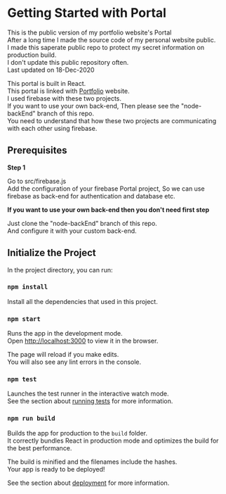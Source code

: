 # Getting Started with Portal

This is the public version of my portfolio website's Portal \
After a long time I made the source code of my personal website public. \
I made this saperate public repo to protect my secret information on production build. \
I don't update this public repository often. \
Last updated on 18-Dec-2020

This portal is built in React. \
This portal is linked with [Portfolio](https://github.com/yousufkalim/react-portfolio) website. \
I used firebase with these two projects. \
If you want to use your own back-end, Then please see the "node-backEnd" branch of this repo. \
You need to understand that how these two projects are communicating with each other using firebase.

## Prerequisites

**Step 1**

Go to src/firebase.js \
Add the configuration of your firebase Portal project, So we can use firebase as back-end for authentication and database etc.

**If you want to use your own back-end then you don't need first step**

Just clone the "node-backEnd" branch of this repo. \
And configure it with your custom back-end.

## Initialize the Project

In the project directory, you can run:

### `npm install`

Install all the dependencies that used in this project.

### `npm start`

Runs the app in the development mode.\
Open [http://localhost:3000](http://localhost:3000) to view it in the browser.

The page will reload if you make edits.\
You will also see any lint errors in the console.

### `npm test`

Launches the test runner in the interactive watch mode.\
See the section about [running tests](https://facebook.github.io/create-react-app/docs/running-tests) for more information.

### `npm run build`

Builds the app for production to the `build` folder.\
It correctly bundles React in production mode and optimizes the build for the best performance.

The build is minified and the filenames include the hashes.\
Your app is ready to be deployed!

See the section about [deployment](https://facebook.github.io/create-react-app/docs/deployment) for more information.
